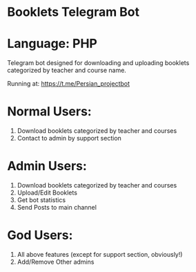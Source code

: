 # Booklets Telegram Bot

# Language: PHP

Telegram bot designed for downloading and uploading booklets categorized by teacher and course name.

Running at: https://t.me/Persian_projectbot

# Normal Users:
1. Download booklets categorized by teacher and courses
2. Contact to admin by support section

# Admin Users:
1. Download booklets categorized by teacher and courses
2. Upload/Edit Booklets
3. Get bot statistics
4. Send Posts to main channel

# God Users:
1. All above features (except for support section, obviously!)
2. Add/Remove Other admins
